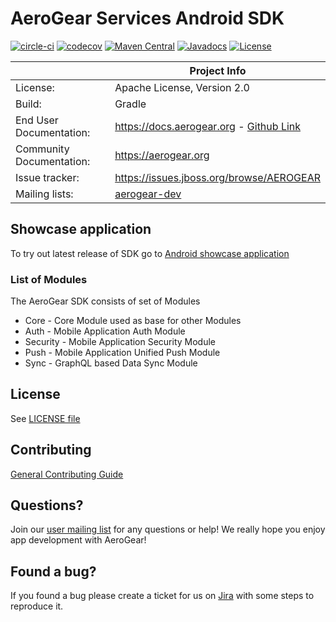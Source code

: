 # AeroGear Services Android SDK

[![circle-ci](https://img.shields.io/circleci/project/github/aerogear/aerogear-android-sdk/master.svg)](https://circleci.com/gh/aerogear/aerogear-android-sdk)
[![codecov](https://img.shields.io/codecov/c/github/aerogear/aerogear-android-sdk/master.svg)](https://codecov.io/gh/aerogear/aerogear-android-sdk)
[![Maven Central](https://img.shields.io/maven-central/v/org.aerogear/android-core.svg)](https://search.maven.org/artifact/org.aerogear/android-core/)
[![Javadocs](http://www.javadoc.io/badge/org.aerogear/android-core.svg?color=blue)](http://www.javadoc.io/doc/org.aerogear/android-core)
[![License](https://img.shields.io/badge/-Apache%202.0-blue.svg)](https://opensource.org/s/Apache-2.0)


|                 | Project Info                                                     |
| --------------- | ---------------------------------------------------------------- |
| License:        | Apache License, Version 2.0                                      |
| Build:          | Gradle                                                           |
| End User Documentation:  | https://docs.aerogear.org - [Github Link](https://github.com/aerogear/mobile-docs/tree/master/modules/ROOT/pages)|
| Community Documentation: | https://aerogear.org       |
| Issue tracker:  | https://issues.jboss.org/browse/AEROGEAR                         |
| Mailing lists:  | [aerogear-dev](https://groups.google.com/forum/#!forum/aerogear) |


## Showcase application

To try out latest release of SDK go to [Android showcase application](https://github.com/aerogear/android-showcase-template)

### List of Modules

The AeroGear SDK consists of set of Modules

- Core - Core Module used as base for other Modules
- Auth - Mobile Application Auth Module
- Security - Mobile Application Security Module
- Push - Mobile Application Unified Push Module
- Sync - GraphQL based Data Sync Module

## License 

 See [LICENSE file](./LICENSE)


## Contributing

[General Contributing Guide](./CONTRIBUTING.md)

## Questions?

Join our [user mailing list](https://groups.google.com/forum/#!forum/aerogear) for any questions or help! We really hope you enjoy app development with AeroGear!

## Found a bug?

If you found a bug please create a ticket for us on [Jira](https://issues.jboss.org/browse/AEROGEAR) with some steps to reproduce it.
